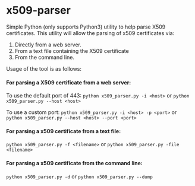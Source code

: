# x509-parser
Simple Python (only supports Python3) utility to help parse X509 certificates. This utility will allow the parsing of x509 certificates via:
1. Directly from a web server.
2. From a text file containing the X509 certificate
3. From the command line.

Usage of the tool is as follows:

#### For parsing a X509 certificate from a web server:

To use the default port of 443:
`python x509_parser.py -i <host>` or `python x509_parser.py --host <host>`

To use a custom port:
`python x509_parser.py -i <host> -p <port>` or `python x509_parser.py --host <host> --port <port>`

#### For parsing a x509 certificate from a text file:

`python x509_parser.py -f <filename>` or `python x509_parser.py -file <filename>`

#### For parsing a x509 certificate from the command line:

`python x509_parser.py -d` or `python x509_parser.py --dump`
